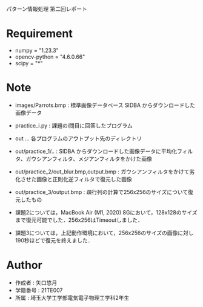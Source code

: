 パターン情報処理 第二回レポート
 
# Requirement

* numpy = "1.23.3"
* opencv-python = "4.6.0.66"
* scipy = "*"
 
# Note

* images/Parrots.bmp : 標準画像データベース SIDBA からダウンロードした画像データ
* practice_i.py : 課題のi問目に回答したプログラム
* out ... 各プログラムのアウトプット先のディレクトリ
* out/practice_1/.. : SIDBA からダウンロードした画像データに平均化フィルタ、ガウシアンフィルタ、メジアンフィルタをかけた画像
* out/practice_2/out_blur.bmp,output.bmp : ガウシアンフィルタをかけて劣化させた画像と正則化逆フィルタで復元した画像
* out/practice_3/output.bmp : 疎行列の計算で256x256のサイズについて復元したもの
 
* 課題2については，MacBook Air (M1, 2020) 8Gにおいて，128x128のサイズまで復元可能でした．256x256はTimeoutしました．
* 課題3については，上記動作環境において，256x256のサイズの画像に対し190秒ほどで復元を終えました．

# Author

* 作成者 : 矢口悠月
* 学籍番号 : 21TE007
* 所属 : 埼玉大学工学部電気電子物理工学科2年生